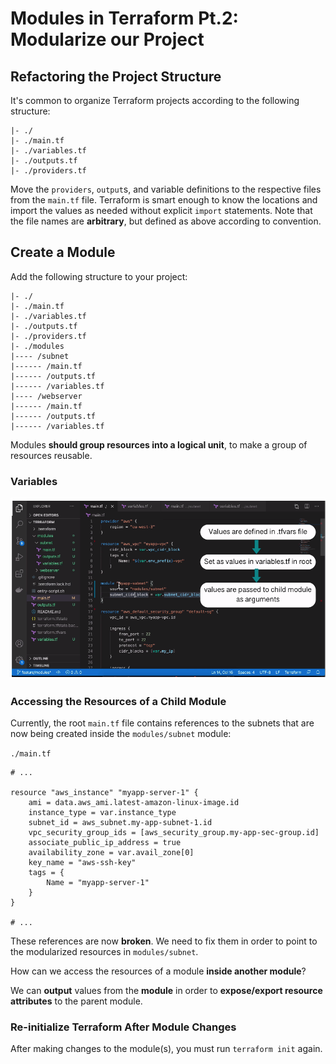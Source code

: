 # Modules in Terraform Pt.2: Modularize our Project

## Refactoring the Project Structure

It's common to organize Terraform projects according to the following structure:

```
|- ./
|- ./main.tf
|- ./variables.tf
|- ./outputs.tf
|- ./providers.tf

```

Move the `providers`, `output`s, and variable definitions to the respective
files from the `main.tf` file. Terraform is smart enough to know the locations
and import the values as needed without explicit `import` statements. Note that
the file names are **arbitrary**, but defined as above according to convention.

## Create a Module

Add the following structure to your project:

```
|- ./
|- ./main.tf
|- ./variables.tf
|- ./outputs.tf
|- ./providers.tf
|- ./modules
|---- /subnet
|------ /main.tf
|------ /outputs.tf
|------ /variables.tf
|---- /webserver
|------ /main.tf
|------ /outputs.tf
|------ /variables.tf

```

Modules **should group resources into a logical unit**, to make a group of
resources reusable.

### Variables

![variables](./variables-modules.png)

### Accessing the Resources of a Child Module

Currently, the root `main.tf` file contains references to the subnets that are
now being created inside the `modules/subnet` module:

`./main.tf`

```
# ...

resource "aws_instance" "myapp-server-1" {
    ami = data.aws_ami.latest-amazon-linux-image.id
    instance_type = var.instance_type
    subnet_id = aws_subnet.my-app-subnet-1.id
    vpc_security_group_ids = [aws_security_group.my-app-sec-group.id]
    associate_public_ip_address = true
    availability_zone = var.avail_zone[0]
    key_name = "aws-ssh-key"
    tags = {
        Name = "myapp-server-1"
    }
}

# ...
```

These references are now **broken**. We need to fix them in order to point to
the modularized resources in `modules/subnet`.

How can we access the resources of a module **inside another module**?

We can **output** values from the **module** in order to **expose/export
resource attributes** to the parent module.

### Re-initialize Terraform After Module Changes

After making changes to the module(s), you must run `terraform init` again.

